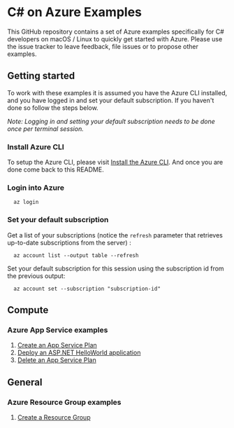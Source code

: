 # C# on Azure Examples

This GitHub repository contains a set of Azure examples specifically for C# 
developers on macOS / Linux to quickly get started with Azure. Please use the issue tracker to
leave feedback, file issues or to propose other examples.

## Getting started

To work with these examples it is assumed you have the Azure CLI installed, and
you have logged in and set your default subscription. If you haven't done so
follow the steps below.

_Note: Logging in and setting your default subscription needs to be done once 
 per terminal session._

### Install Azure CLI

To setup the Azure CLI, please visit 
[Install the Azure CLI](https://docs.microsoft.com/en-us/cli/azure/install-azure-cli).
And once you are done come back to this README.

### Login into Azure

<!-- workflow.skip() -->
````shell
  az login
````

### Set your default subscription

Get a list of your subscriptions (notice the `refresh` parameter that retrieves up-to-date subscriptions from the server) :

<!-- workflow.skip() -->
````shell
  az account list --output table --refresh
````

Set your default subscription for this session using the subscription id from the previous output:

<!-- workflow.skip() -->
````shell
  az account set --subscription "subscription-id"
````

<!-- workflow.run() 

  exit 0

  -->

## Compute

### Azure App Service examples

1. [Create an App Service Plan](appservice/create-plan/README.md) 
1. [Deploy an ASP.NET HelloWorld application](appservice/deploy-aspnet-helloworld/README.md) 
1. [Delete an App Service Plan](appservice/delete-plan/README.md)  

## General

### Azure Resource Group examples

1. [Create a Resource Group](group/create/README.md) 

